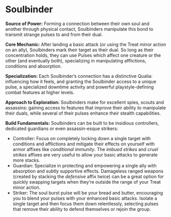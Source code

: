 # Soulbinder
**Source of Power:** Forming a connection between their own soul and another through physical contact, Soulbinders manipulate this bond to transmit strange pulses to and from their dual.

**Core Mechanic:** After landing a basic attack (or using the Treat minor action on an ally), Soulbinders mark their target as their dual. So long as their concentration holds, they can use Pulses which affect one creature or the other (and eventually both), specializing in manipulating afflictions, conditions and absorption.

**Specialization:** Each Soulbinder’s connection has a distinctive Qualia: influencing how it feels, and granting the Soulbinder access to a unique pulse, a specialized downtime activity and powerful playstyle-defining combat features at higher levels.

**Approach to Exploration:** Soulbinders make for excellent spies, scouts and assassins: gaining access to features that improve their ability to manipulate their duals, while several of their pulses enhance their stealth capabilities.

**Build Fundamentals:** Soulbinders can be built to be insidious controllers, dedicated guardians or even assassin-esque strikers:

* Controller: Focus on completely locking down a single target with conditions and afflictions and mitigate their effects on yourself with armor affixes like *conditional immunity*. The *imbued strikes* and *cruel strikes* affixes are very useful to allow your basic attacks to generate more stacks.
* Guardian: Specialize in protecting and empowering a single ally with absorption and subtly supportive effects. Damageless ranged weapons (created by stacking the *defensive* affix twice) can be a great option for quickly swapping targets when they’re outside the range of your Treat minor action.
* Striker: The soul burst pulse will be your bread and butter, encouraging you to blend your pulses with your enhanced basic attacks. Isolate a single target and then focus them down relentlessly, selecting pulses that remove their ability to defend themselves or rejoin the group.